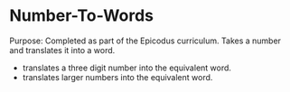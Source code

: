 Number-To-Words
===============

Purpose: Completed as part of the Epicodus curriculum. Takes a number and translates it into a word. 

* translates a three digit number into the equivalent word. 
* translates larger numbers into the equivalent word. 
